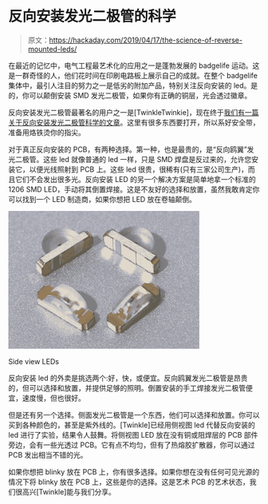 # 反向安装发光二极管的科学

> 原文：<https://hackaday.com/2019/04/17/the-science-of-reverse-mounted-leds/>

在最近的记忆中，电气工程最艺术化的应用之一是蓬勃发展的 badgelife 运动。这是一群奇怪的人，他们花时间在印刷电路板上展示自己的成就。在整个 badgelife 集体中，最引人注目的努力之一是低劣的附加产品，特别关注反向安装的 led。是的，你可以颠倒安装 SMD 发光二极管，如果你有正确的铜层，光会透过徽章。

反向安装发光二极管最著名的用户之一是[TwinkleTwinkie]，现在终于[我们有一篇关于反向安装发光二极管科学的文章](https://hackaday.io/page/6081-using-side-view-leds-in-place-of-reverse-mount-leds)。这里有很多东西要打开，所以系好安全带，准备用烙铁烫你的指尖。

对于真正反向安装的 PCB，有两种选择。第一种，也是最贵的，是“反向鸥翼”发光二极管。这些 led 就像普通的 led 一样，只是 SMD 焊盘是反过来的，允许您安装它，以便光线照射到 PCB 上。这些 led 很贵，很稀有(只有三家公司生产)，而且它们不会发出很多光。反向安装 LED 的另一个解决方案是简单地拿一个标准的 1206 SMD LED，手动将其倒置焊接。这是不友好的选择和放置，虽然我敢肯定你可以找到一个 LED 制造商，如果你想把 LED 放在卷轴颠倒。

[![](img/ccabc33229227183d884bc59be39d62d.png)](https://hackaday.com/wp-content/uploads/2019/04/1903731554953884140.jpg)

Side view LEDs

反向安装 led 的外卖是挑选两个:好，快，或便宜。反向鸥翼发光二极管是昂贵的，但可以选择和放置，并提供足够的照明。倒置安装的手工焊接发光二极管便宜，速度慢，但也很好。

但是还有另一个选择。侧面发光二极管是一个东西，他们可以选择和放置。你可以买到各种颜色的，甚至是紫外线的。[Twinkle]已经用侧视图 led 代替反向安装的 led 进行了实验，结果令人鼓舞。将侧视图 LED 放在没有铜或阻焊层的 PCB 部件旁边，会有一些光透过 PCB。它有点不均匀，但有了热熔胶扩散器，你可以通过 PCB 发出相当不错的光。

如果你想把 blinky 放在 PCB 上，你有很多选择。如果你想在没有任何可见光源的情况下将 blinky 放在 PCB 上，这些是你的选择。这是艺术 PCB 的艺术状态，我们很高兴[Twinkle]能与我们分享。